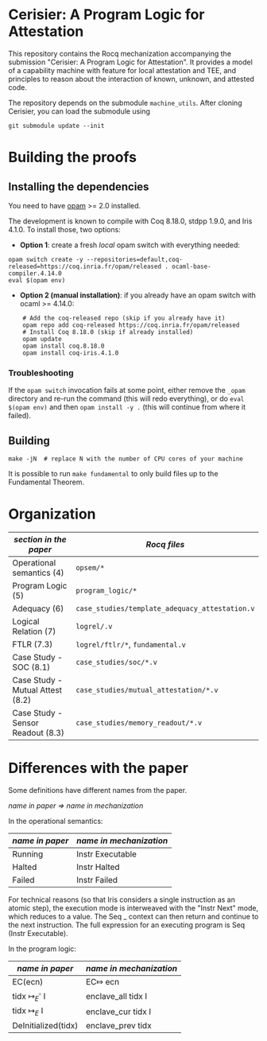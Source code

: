 # Cerisier: A Program Logic for Attestation
This repository contains the Rocq mechanization accompanying the submission 
"Cerisier: A Program Logic for Attestation".
It provides a model of a capability machine with feature for local attestation and TEE,
and principles to reason about the interaction of known, unknown, and attested code.

The repository depends on the submodule `machine_utils`.
After cloning Cerisier, you can load the submodule using
```
git submodule update --init
```

# Building the proofs

## Installing the dependencies

You need to have [opam](https://opam.ocaml.org/) >= 2.0 installed.

The development is known to compile with Coq 8.18.0, stdpp 1.9.0, and Iris 4.1.0. 
To install those, two options:

- **Option 1**: create a fresh *local* opam switch with everything needed:

```
opam switch create -y --repositories=default,coq-released=https://coq.inria.fr/opam/released . ocaml-base-compiler.4.14.0
eval $(opam env)
```

- **Option 2 (manual installation)**: if you already have an opam switch with
  ocaml >= 4.14.0:

```
    # Add the coq-released repo (skip if you already have it)
    opam repo add coq-released https://coq.inria.fr/opam/released
    # Install Coq 8.18.0 (skip if already installed)
    opam update
    opam install coq.8.18.0
    opam install coq-iris.4.1.0
```

### Troubleshooting

If the `opam switch` invocation fails at some point, either remove the `_opam`
directory and re-run the command (this will redo everything), or do `eval $(opam
env)` and then `opam install -y .` (this will continue from where it failed).

## Building

```
make -jN  # replace N with the number of CPU cores of your machine
```

It is possible to run `make fundamental` to only build files up to the
Fundamental Theorem.

# Organization

| *section in the paper*            | *Rocq files*                                   |
|-----------------------------------|------------------------------------------------|
| Operational semantics (4)         | `opsem/*`                                      |
| Program Logic (5)                 | `program_logic/*`                              |
| Adequacy (6)                      | `case_studies/template_adequacy_attestation.v` |
| Logical Relation (7)              | `logrel/.v`                                    |
| FTLR (7.3)                        | `logrel/ftlr/*`, `fundamental.v`               |
| Case Study - SOC (8.1)            | `case_studies/soc/*.v`                         |
| Case Study - Mutual Attest (8.2)  | `case_studies/mutual_attestation/*.v`          |
| Case Study - Sensor Readout (8.3) | `case_studies/memory_readout/*.v`              |

# Differences with the paper

Some definitions have different names from the paper.  

*name in paper => name in mechanization*

In the operational semantics:

| *name in paper* | *name in mechanization* |
|-----------------|-------------------------|
| Running         | Instr Executable        |
| Halted          | Instr Halted            |
| Failed          | Instr Failed            |

For technical reasons (so that Iris considers a single instruction as an atomic step), 
the execution mode is interweaved with the "Instr Next" mode, which reduces to a value.
The Seq _ context can then return and continue to the next instruction. The full expression 
for an executing program is Seq (Instr Executable).

In the program logic:

| *name in paper*                | *name in mechanization* |
|--------------------------------|-------------------------|
| EC(ecn)                        | EC⤇ ecn                 |
| tidx $\mapsto_{E}^{\square}$ I | enclave_all tidx I      |
| tidx $\mapsto_{E}$ I           | enclave_cur tidx I      |
| DeInitialized(tidx)            | enclave_prev tidx       |
